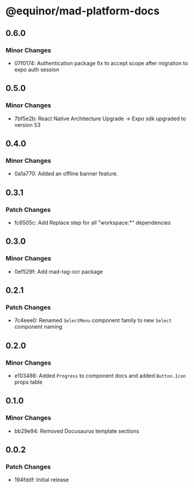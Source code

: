 # @equinor/mad-platform-docs

## 0.6.0

### Minor Changes

- 07f0174: Authentication package fix to accept scope after migration to expo auth session

## 0.5.0

### Minor Changes

- 7bf5e2b: React Native Architecture Upgrade -> Expo sdk upgraded to version 53

## 0.4.0

### Minor Changes

- 0a1a770: Added an offline banner feature.

## 0.3.1

### Patch Changes

- fc6505c: Add Replace step for all "workspace:\*" dependencies

## 0.3.0

### Minor Changes

- 0ef529f: Add mad-tag-ocr package

## 0.2.1

### Patch Changes

- 7c4eee0: Renamed `SelectMenu` component family to new `Select` component naming

## 0.2.0

### Minor Changes

- e103486: Added `Progress` to component docs and added `Button.Icon` props table

## 0.1.0

### Minor Changes

- bb29e94: Removed Docusaurus template sections

## 0.0.2

### Patch Changes

- 194fddf: Initial release
